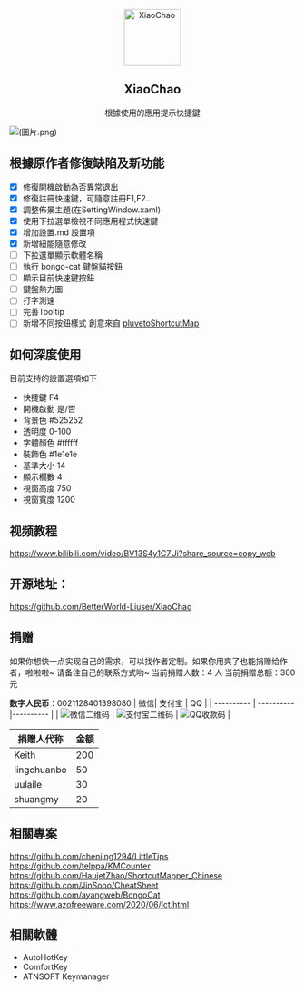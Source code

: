 <p align="center">
 <img width="100px" src="https://raw.githubusercontent.com/BetterWorld-Liuser/XiaoChao/master/resources/document.ico" align="center" alt="XiaoChao" />
 <h2 align="center">XiaoChao</h2>
 <p align="center">根據使用的應用提示快捷鍵</p>
</p>



![(圖片.png)](https://raw.githubusercontent.com/jafeeye/XiaoChao/refs/heads/master/picture/%E5%9C%96%E7%89%87.png)


## 根據原作者修復缺陷及新功能
- [x] 修復開機啟動為否異常退出
- [x] 修復註冊快速鍵，可隨意註冊F1,F2...
- [x] 調整佈景主題(在SettingWindow.xaml)
- [x] 使用下拉選單檢視不同應用程式快速鍵
- [x] 增加設置.md 設置項
- [x] 新增紐能隨意修改
- [ ] 下拉選單顯示軟體名稱
- [ ] 執行 bongo-cat 鍵盤貓按鈕
- [ ] 顯示目前快速鍵按鈕
- [ ] 鍵盤熱力圖
- [ ] 打字測速
- [ ] 完善Tooltip
- [ ] 新增不同按鈕樣式 創意來自 [pluvetoShortcutMap](https://github.com/pluveto/ShortcutMap?tab=readme-ov-file)

## 如何深度使用

目前支持的設置選項如下

- 快捷鍵 F4
- 開機啟動 是/否
- 背景色 #525252
- 透明度 0-100
- 字體顏色 #ffffff
- 裝飾色 #1e1e1e
- 基準大小 14
- 顯示欄數 4
- 視窗高度 750
- 視窗寬度 1200

## 视频教程

https://www.bilibili.com/video/BV13S4y1C7Ui?share_source=copy_web

## 开源地址：

https://github.com/BetterWorld-Liuser/XiaoChao


## 捐赠

如果你想快一点实现自己的需求，可以找作者定制。如果你用爽了也能捐赠给作者，啦啦啦~
请备注自己的联系方式哟~
当前捐赠人数：4 人
当前捐赠总额：300 元


**数字人民币**：0021128401398080
| 微信| 支付宝 | QQ |
| ---------- | ---------- |---------- |
| ![微信二维码](https://github.com/BetterWorld-Liuser/XiaoChao/blob/master/picture/微信收款.png) |  ![支付宝二维码](https://github.com/BetterWorld-Liuser/XiaoChao/blob/master/picture/支付宝收款.jpg) | ![QQ收款码](https://github.com/BetterWorld-Liuser/XiaoChao/blob/master/picture/QQ收款码.png) |

| 捐赠人代称  | 金额 |
| ----------- | ---- |
| Keith       | 200  |
| lingchuanbo | 50   |
| uulaile     | 30   | 
| shuangmy    | 20   |


## 相關專案
https://github.com/chenjing1294/LittleTips  
https://github.com/telppa/KMCounter  
https://github.com/HaujetZhao/ShortcutMapper_Chinese  
https://github.com/JinSooo/CheatSheet  
https://github.com/ayangweb/BongoCat  
https://www.azofreeware.com/2020/06/lct.html  

## 相關軟體
- AutoHotKey   
- ComfortKey  
- ATNSOFT Keymanager
